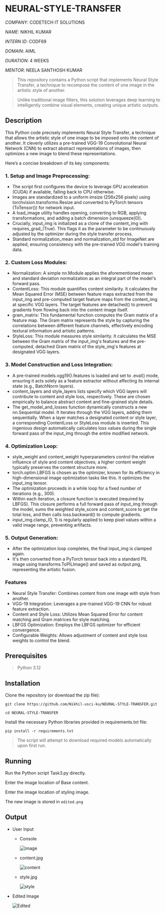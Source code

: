 # NEURAL-STYLE-TRANSFER

*COMPANY*: CODETECH IT SOLUTIONS

*NAME*: NIKHIL KUMAR

*INTERN ID*: CODF69

*DOMAIN*: AIML

*DURATION*: 4 WEEKS

*MENTOR*: NEELA SANTHOSH KUMAR

> This repository contains a Python script that implements Neural Style Transfer, a technique to recompose the content of one image in the artistic style of another.

> Unlike traditional image filters, this solution leverages deep learning to intelligently combine visual elements, creating unique artistic outputs.

##   Description

This Python code precisely implements Neural Style Transfer, a technique that allows the artistic style of one image to be imposed onto the content of another. It cleverly utilizes a pre-trained VGG-19 Convolutional Neural Network (CNN) to extract abstract representations of images, then optimizes a new image to blend these representations.

Here’s a concise breakdown of its key components:

### 1. Setup and Image Preprocessing:
* The script first configures the device to leverage GPU acceleration (CUDA) if available, falling back to CPU otherwise.
* Images are standardized to a uniform imsize (256x256 pixels) using torchvision.transforms.Resize and converted to PyTorch tensors (ToTensor()) for network input.
* A load_image utility handles opening, converting to RGB, applying transformations, and adding a batch dimension (unsqueeze(0)).
* Crucially, input_img is initialized as a clone of the content_img with requires_grad_(True). This flags it as the parameter to be continuously adjusted by the optimizer during the style transfer process.
* Standard normalization_mean and normalization_std for ImageNet are applied, ensuring consistency with the pre-trained VGG model's training data.

### 2. Custom Loss Modules:
* Normalization: A simple nn.Module applies the aforementioned mean and standard deviation normalization as an integral part of the model's forward pass.
* ContentLoss: This module quantifies content similarity. It calculates the Mean Squared Error (MSE) between feature maps extracted from the input_img and pre-computed target feature maps from the content_img at specific VGG layers. The target features are detached() to prevent gradients from flowing back into the content image itself.
* gram_matrix: This fundamental function computes the Gram matrix of a feature map. The Gram matrix represents the style by capturing the correlations between different feature channels, effectively encoding textural information and artistic patterns.
* StyleLoss: This module measures style similarity. It calculates the MSE between the Gram matrix of the input_img's features and the pre-computed, detached Gram matrix of the style_img's features at designated VGG layers.

### 3. Model Construction and Loss Integration:
* A pre-trained models.vgg19().features is loaded and set to .eval() mode, ensuring it acts solely as a feature extractor without affecting its internal state (e.g., BatchNorm layers).
* content_layers and style_layers lists specify which VGG layers will contribute to content and style loss, respectively. These are chosen empirically to balance abstract content and fine-grained style details.
* The get_model_and_losses function dynamically constructs a new nn.Sequential model. It iterates through the VGG layers, adding them sequentially. When a layer matches a designated content or style layer, a corresponding ContentLoss or StyleLoss module is inserted. This ingenious design automatically calculates loss values during the single forward pass of the input_img through the entire modified network.

### 4. Optimization Loop:
* style_weight and content_weight hyperparameters control the relative influence of style and content objectives; a higher content weight typically preserves the content structure more.
* torch.optim.LBFGS is chosen as the optimizer, known for its efficiency in high-dimensional image optimization tasks like this. It optimizes the input_img tensor.
* The optimization proceeds in a while loop for a fixed number of iterations (e.g., 300).
* Within each iteration, a closure function is executed (required by LBFGS). This closure performs a full forward pass of input_img through the model, sums the weighted style_score and content_score to get the total loss, and then calls loss.backward() to compute gradients.
* input_img.clamp_(0, 1) is regularly applied to keep pixel values within a valid image range, preventing artifacts.

### 5. Output Generation:
* After the optimization loop completes, the final input_img is clamped again.
* It's then converted from a PyTorch tensor back into a standard PIL image using transforms.ToPILImage() and saved as output.png, representing the artistic fusion.

###

### Features
* Neural Style Transfer: Combines content from one image with style from another.
* VGG-19 Integration: Leverages a pre-trained VGG-19 CNN for robust feature extraction.
* Content and Style Loss: Utilizes Mean Squared Error for content matching and Gram matrices for style matching.
* LBFGS Optimization: Employs the LBFGS optimizer for efficient convergence.
* Configurable Weights: Allows adjustment of content and style loss weights to control the blend.

## Prerequisites
> Python 3.12

## Installation
Clone the repository (or download the zip file):

`git clone https://github.com/Nikhil-usci-ku/NEURAL-STYLE-TRANSFER.git`

`cd NEURAL-STYLE-TRANSFER`

Install the necessary Python libraries provided in requirements.txt file:

`pip install -r requirements.txt`

> The script will attempt to download required models automatically upon first run.

## Running

Run the Python script Task3.py directly.

Enter the image location of Base content.

Enter the image location of styling image.

The new image is stored in `edited.png`

## Output

* User Input

  + Console
    
    ![image](https://github.com/user-attachments/assets/70eaa862-b0e0-4a45-88f4-7788d1131f7b)

  + content.jpg
    
    ![content](https://github.com/user-attachments/assets/40c45ed2-856f-4c7f-8e98-3668d8aaec58)

  + style.jpg
    
    ![style](https://github.com/user-attachments/assets/cc31b295-d507-4417-bced-bf13b04c32dd)



* Edited Image

  ![Edited](https://github.com/user-attachments/assets/83c110f3-409d-4231-88a2-7aaf58b07508)

